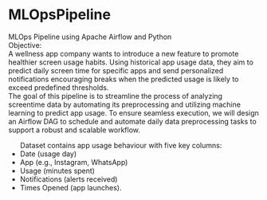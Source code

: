 # MLOpsPipeline
MLOps Pipeline using Apache Airflow and Python<br/>
Objective:<br/>
A wellness app company wants to introduce a new feature to promote healthier screen usage habits. Using historical app usage data, they aim to predict daily screen time for specific apps and send personalized notifications encouraging breaks when the predicted usage is likely to exceed predefined thresholds.<br/>
The goal of this pipeline is to streamline the process of analyzing screentime data by automating its preprocessing and utilizing machine learning to predict app usage. To ensure seamless execution, we will design an Airflow DAG to schedule and automate daily data preprocessing tasks to support a robust and scalable workflow.<br/>
<ul>
Dataset contains app usage behaviour with five key columns:
<li>
Date (usage day)
</li>
<li>  
App (e.g., Instagram, WhatsApp)
</li>
<li>
Usage (minutes spent)
</li>
<li>
Notifications (alerts received)
</li>
<li>
Times Opened (app launches).
</li>
</ul>
